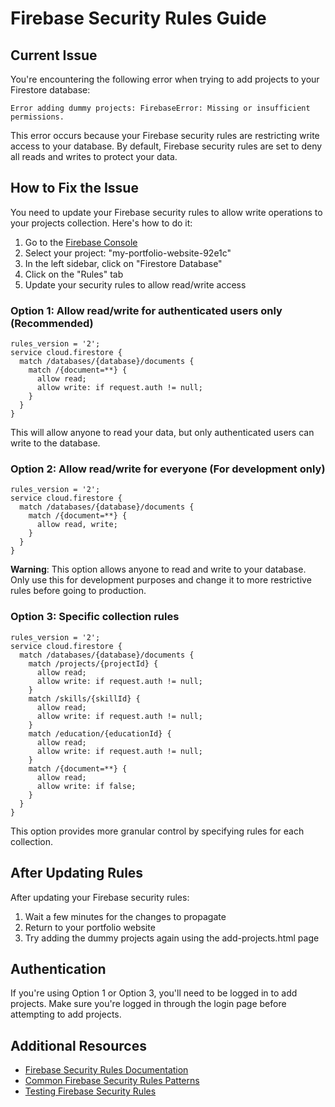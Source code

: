 # Firebase Security Rules Guide

## Current Issue

You're encountering the following error when trying to add projects to your Firestore database:

```
Error adding dummy projects: FirebaseError: Missing or insufficient permissions.
```

This error occurs because your Firebase security rules are restricting write access to your database. By default, Firebase security rules are set to deny all reads and writes to protect your data.

## How to Fix the Issue

You need to update your Firebase security rules to allow write operations to your projects collection. Here's how to do it:

1. Go to the [Firebase Console](https://console.firebase.google.com/)
2. Select your project: "my-portfolio-website-92e1c"
3. In the left sidebar, click on "Firestore Database"
4. Click on the "Rules" tab
5. Update your security rules to allow read/write access

### Option 1: Allow read/write for authenticated users only (Recommended)

```
rules_version = '2';
service cloud.firestore {
  match /databases/{database}/documents {
    match /{document=**} {
      allow read;
      allow write: if request.auth != null;
    }
  }
}
```

This will allow anyone to read your data, but only authenticated users can write to the database.

### Option 2: Allow read/write for everyone (For development only)

```
rules_version = '2';
service cloud.firestore {
  match /databases/{database}/documents {
    match /{document=**} {
      allow read, write;
    }
  }
}
```

**Warning**: This option allows anyone to read and write to your database. Only use this for development purposes and change it to more restrictive rules before going to production.

### Option 3: Specific collection rules

```
rules_version = '2';
service cloud.firestore {
  match /databases/{database}/documents {
    match /projects/{projectId} {
      allow read;
      allow write: if request.auth != null;
    }
    match /skills/{skillId} {
      allow read;
      allow write: if request.auth != null;
    }
    match /education/{educationId} {
      allow read;
      allow write: if request.auth != null;
    }
    match /{document=**} {
      allow read;
      allow write: if false;
    }
  }
}
```

This option provides more granular control by specifying rules for each collection.

## After Updating Rules

After updating your Firebase security rules:

1. Wait a few minutes for the changes to propagate
2. Return to your portfolio website
3. Try adding the dummy projects again using the add-projects.html page

## Authentication

If you're using Option 1 or Option 3, you'll need to be logged in to add projects. Make sure you're logged in through the login page before attempting to add projects.

## Additional Resources

- [Firebase Security Rules Documentation](https://firebase.google.com/docs/rules)
- [Common Firebase Security Rules Patterns](https://firebase.google.com/docs/rules/patterns)
- [Testing Firebase Security Rules](https://firebase.google.com/docs/rules/unit-tests)